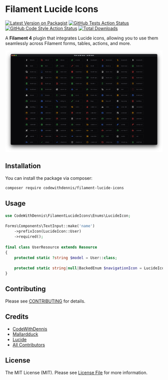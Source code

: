 # Filament Lucide Icons

[![Latest Version on Packagist](https://img.shields.io/packagist/v/codewithdennis/filament-lucide-icons.svg?style=flat-square)](https://packagist.org/packages/codewithdennis/filament-lucide-icons)
[![GitHub Tests Action Status](https://img.shields.io/github/actions/workflow/status/codewithdennis/filament-lucide-icons/run-tests.yml?branch=main&label=tests&style=flat-square)](https://github.com/codewithdennis/filament-lucide-icons/actions?query=workflow%3Arun-tests+branch%3Amain)
[![GitHub Code Style Action Status](https://img.shields.io/github/actions/workflow/status/codewithdennis/filament-lucide-icons/fix-php-code-styling.yml?branch=main&label=code%20style&style=flat-square)](https://github.com/codewithdennis/filament-lucide-icons/actions?query=workflow%3A"Fix+PHP+code+styling"+branch%3Amain)
[![Total Downloads](https://img.shields.io/packagist/dt/codewithdennis/filament-lucide-icons.svg?style=flat-square)](https://packagist.org/packages/codewithdennis/filament-lucide-icons)

A **Filament 4** plugin that integrates Lucide icons, allowing you to use them seamlessly across Filament forms, tables, actions, and more.


![thumbnail](thumbnail.png)

## Installation

You can install the package via composer:

```bash
composer require codewithdennis/filament-lucide-icons
```

## Usage

```php
use CodeWithDennis\FilamentLucideIcons\Enums\LucideIcon;

Forms\Components\TextInput::make('name')
    ->prefixIcon(LucideIcon::User)
    ->required();

final class UserResource extends Resource
{
    protected static ?string $model = User::class;

    protected static string|null|BackedEnum $navigationIcon = LucideIcon::Compass;
}
```

## Contributing

Please see [CONTRIBUTING](.github/CONTRIBUTING.md) for details.

## Credits

- [CodeWithDennis](https://github.com/CodeWithDennis)
- [Mallardduck](https://github.com/mallardduck/blade-lucide-icons)
- [Lucide](https://lucide.dev/icons/)
- [All Contributors](../../contributors)

## License

The MIT License (MIT). Please see [License File](LICENSE.md) for more information.
